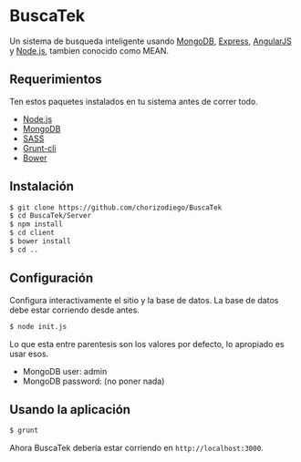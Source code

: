 # BuscaTek

Un sistema de busqueda inteligente usando [MongoDB](https://www.mongodb.org/), [Express](http://expressjs.com/), 
[AngularJS](https://angularjs.org/) y [Node.js](https://nodejs.org/), tambien conocido como MEAN.

## Requerimientos

Ten estos paquetes instalados en tu sistema antes de correr todo.

- [Node.js](https://nodejs.org/en/download/)
- [MongoDB](https://www.mongodb.org/downloads)
- [SASS](http://sass-lang.com/install)
- [Grunt-cli](http://gruntjs.com/getting-started)
- [Bower](http://bower.io/#install-bower)

## Instalación

```bash
$ git clone https://github.com/chorizodiego/BuscaTek
$ cd BuscaTek/Server
$ npm install
$ cd client
$ bower install 
$ cd ..
```

## Configuración
Configura interactivamente el sitio y la base de datos. La base de datos debe estar corriendo desde antes.
```bash
$ node init.js
```
Lo que esta entre parentesis son los valores por defecto, lo apropiado es usar esos.
* MongoDB user: admin
* MongoDB password: (no poner nada)

## Usando la aplicación

```bash
$ grunt
```

Ahora BuscaTek debería estar corriendo en `http://localhost:3000`.

